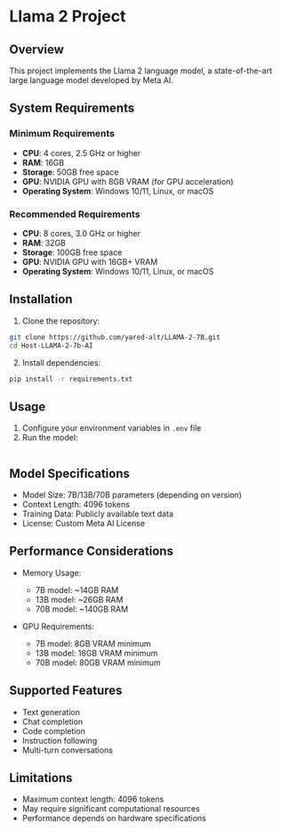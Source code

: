 # Llama 2 Project

## Overview
This project implements the Llama 2 language model, a state-of-the-art large language model developed by Meta AI.

## System Requirements

### Minimum Requirements
- **CPU**: 4 cores, 2.5 GHz or higher
- **RAM**: 16GB
- **Storage**: 50GB free space
- **GPU**: NVIDIA GPU with 8GB VRAM (for GPU acceleration)
- **Operating System**: Windows 10/11, Linux, or macOS

### Recommended Requirements
- **CPU**: 8 cores, 3.0 GHz or higher
- **RAM**: 32GB
- **Storage**: 100GB free space
- **GPU**: NVIDIA GPU with 16GB+ VRAM
- **Operating System**: Windows 10/11, Linux, or macOS

## Installation

1. Clone the repository:
```bash
git clone https://github.com/yared-alt/LLAMA-2-7B.git
cd Host-LLAMA-2-7b-AI
```

2. Install dependencies:
```bash
pip install -r requirements.txt
```

## Usage

1. Configure your environment variables in `.env` file
2. Run the model:
```bash

```

## Model Specifications

- Model Size: 7B/13B/70B parameters (depending on version)
- Context Length: 4096 tokens
- Training Data: Publicly available text data
- License: Custom Meta AI License

## Performance Considerations

- Memory Usage:
  - 7B model: ~14GB RAM
  - 13B model: ~26GB RAM
  - 70B model: ~140GB RAM

- GPU Requirements:
  - 7B model: 8GB VRAM minimum
  - 13B model: 16GB VRAM minimum
  - 70B model: 80GB VRAM minimum

## Supported Features

- Text generation
- Chat completion
- Code completion
- Instruction following
- Multi-turn conversations

## Limitations

- Maximum context length: 4096 tokens
- May require significant computational resources
- Performance depends on hardware specifications

